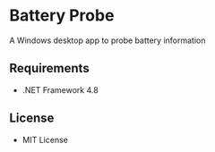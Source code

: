 ﻿# Battery Probe

A Windows desktop app to probe battery information

## Requirements

 * .NET Framework 4.8

## License

 - MIT License

